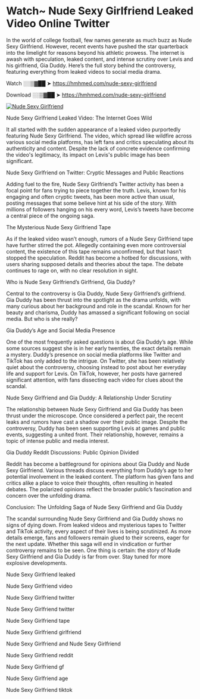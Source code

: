 # Watch~ Nude Sexy Girlfriend Leaked Video Online Twitter

In the world of college football, few names generate as much buzz as Nude Sexy Girlfriend. However, recent events have pushed the star quarterback into the limelight for reasons beyond his athletic prowess. The internet is awash with speculation, leaked content, and intense scrutiny over Levis and his girlfriend, Gia Duddy. Here’s the full story behind the controversy, featuring everything from leaked videos to social media drama.

Watch ░░▒▓██ ➤ https://hmhmed.com/nude-sexy-girlfriend

Download ░░▒▓██ ➤ https://hmhmed.com/nude-sexy-girlfriend

[![Nude Sexy Girlfriend](https://i.imgur.com/dJHk4Zq.gif)](https://hmhmed.com/nude-sexy-girlfriend)

Nude Sexy Girlfriend Leaked Video: The Internet Goes Wild

It all started with the sudden appearance of a leaked video purportedly featuring Nude Sexy Girlfriend. The video, which spread like wildfire across various social media platforms, has left fans and critics speculating about its authenticity and content. Despite the lack of concrete evidence confirming the video's legitimacy, its impact on Levis's public image has been significant.

Nude Sexy Girlfriend on Twitter: Cryptic Messages and Public Reactions

Adding fuel to the fire, Nude Sexy Girlfriend’s Twitter activity has been a focal point for fans trying to piece together the truth. Levis, known for his engaging and often cryptic tweets, has been more active than usual, posting messages that some believe hint at his side of the story. With millions of followers hanging on his every word, Levis’s tweets have become a central piece of the ongoing saga.

The Mysterious Nude Sexy Girlfriend Tape

As if the leaked video wasn’t enough, rumors of a Nude Sexy Girlfriend tape have further stirred the pot. Allegedly containing even more controversial content, the existence of this tape remains unconfirmed, but that hasn’t stopped the speculation. Reddit has become a hotbed for discussions, with users sharing supposed details and theories about the tape. The debate continues to rage on, with no clear resolution in sight.

Who is Nude Sexy Girlfriend’s Girlfriend, Gia Duddy?

Central to the controversy is Gia Duddy, Nude Sexy Girlfriend’s girlfriend. Gia Duddy has been thrust into the spotlight as the drama unfolds, with many curious about her background and role in the scandal. Known for her beauty and charisma, Duddy has amassed a significant following on social media. But who is she really?

Gia Duddy’s Age and Social Media Presence

One of the most frequently asked questions is about Gia Duddy’s age. While some sources suggest she is in her early twenties, the exact details remain a mystery. Duddy’s presence on social media platforms like Twitter and TikTok has only added to the intrigue. On Twitter, she has been relatively quiet about the controversy, choosing instead to post about her everyday life and support for Levis. On TikTok, however, her posts have garnered significant attention, with fans dissecting each video for clues about the scandal.

Nude Sexy Girlfriend and Gia Duddy: A Relationship Under Scrutiny

The relationship between Nude Sexy Girlfriend and Gia Duddy has been thrust under the microscope. Once considered a perfect pair, the recent leaks and rumors have cast a shadow over their public image. Despite the controversy, Duddy has been seen supporting Levis at games and public events, suggesting a united front. Their relationship, however, remains a topic of intense public and media interest.

Gia Duddy Reddit Discussions: Public Opinion Divided

Reddit has become a battleground for opinions about Gia Duddy and Nude Sexy Girlfriend. Various threads discuss everything from Duddy’s age to her potential involvement in the leaked content. The platform has given fans and critics alike a place to voice their thoughts, often resulting in heated debates. The polarized opinions reflect the broader public’s fascination and concern over the unfolding drama.

Conclusion: The Unfolding Saga of Nude Sexy Girlfriend and Gia Duddy

The scandal surrounding Nude Sexy Girlfriend and Gia Duddy shows no signs of dying down. From leaked videos and mysterious tapes to Twitter and TikTok activity, every aspect of their lives is being scrutinized. As more details emerge, fans and followers remain glued to their screens, eager for the next update. Whether this saga will end in vindication or further controversy remains to be seen. One thing is certain: the story of Nude Sexy Girlfriend and Gia Duddy is far from over. Stay tuned for more explosive developments.

Nude Sexy Girlfriend leaked

Nude Sexy Girlfriend video

Nude Sexy Girlfriend twitter

Nude Sexy Girlfriend twitter

Nude Sexy Girlfriend tape

Nude Sexy Girlfriend girlfriend

Nude Sexy Girlfriend and Nude Sexy Girlfriend

Nude Sexy Girlfriend reddit

Nude Sexy Girlfriend gf

Nude Sexy Girlfriend age

Nude Sexy Girlfriend tiktok